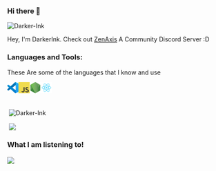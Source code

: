
###  Hi there 👋

<p align="left"> <img src="https://komarev.com/ghpvc/?username=Darker-Ink" alt="Darker-Ink" /> </p>

<p align="left">Hey, I'm DarkerInk. Check out <a href="https://zenaxis.org">ZenAxis</a> A Community Discord Server :D</p>

###  Languages and Tools:
<p>These Are some of the languages that I know and use</p>

<img align="left" alt="Visual Studio Code" width="26px" src="https://raw.githubusercontent.com/github/explore/80688e429a7d4ef2fca1e82350fe8e3517d3494d/topics/visual-studio-code/visual-studio-code.png" />
<img align="left" alt="JavaScript" width="26px" src="https://raw.githubusercontent.com/github/explore/80688e429a7d4ef2fca1e82350fe8e3517d3494d/topics/javascript/javascript.png" />
<img align="left" alt="Node.js" width="26px" src="https://raw.githubusercontent.com/github/explore/80688e429a7d4ef2fca1e82350fe8e3517d3494d/topics/nodejs/nodejs.png" />
<img align="left" alt="Reat.js" width="26px" src="https://raw.githubusercontent.com/github/explore/80688e429a7d4ef2fca1e82350fe8e3517d3494d/topics/react/react.png" />
<br />
<p>&nbsp;</p>
<p>&nbsp;<img align="center" src="https://github-readme-stats.vercel.app/api?username=Darker-Ink&show_icons=true&bg_color=30,e96443,904e95&title_color=fff&text_color=fff&count_private=true" alt="Darker-Ink" height="200"/></p>
<p>&nbsp;<img align="center" src="https://github-readme-stats.vercel.app/api/top-langs/?username=Darker-Ink&langs_count=8&bg_color=30,e96443,904e95&title_color=fff&text_color=fff&layout=compact&count_private=true" height="202"/>
<br />


<p align="center">

<h3>What I am listening to!</h3>

<img align="center" src="https://darks-spotify-page.vercel.app/api/run-spotify-status" width="500" />
</p>
